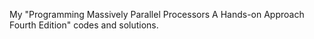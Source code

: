 My "Programming Massively Parallel Processors A Hands-on Approach Fourth Edition" codes and solutions.